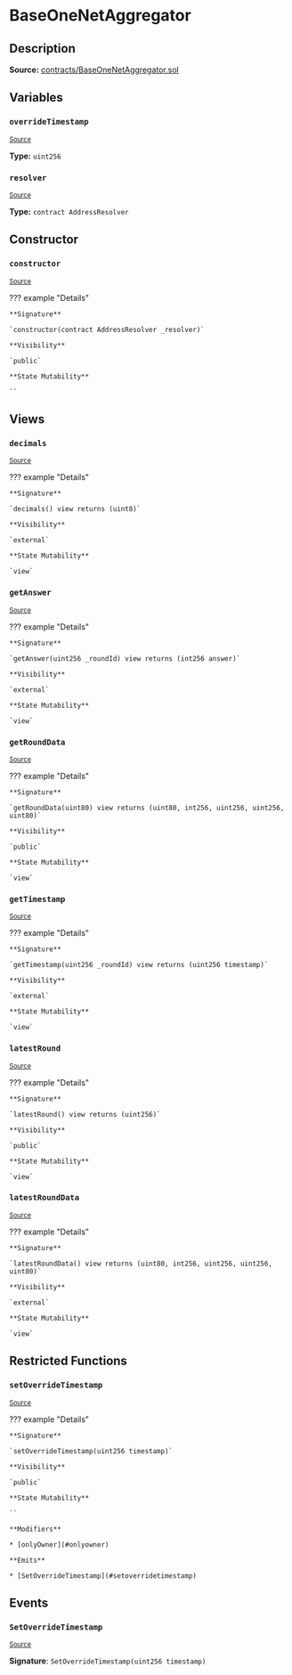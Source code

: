 # BaseOneNetAggregator

## Description

**Source:** [contracts/BaseOneNetAggregator.sol](https://github.com/Synthetixio/synthetix/tree/v2.68.2/contracts/BaseOneNetAggregator.sol)

## Variables

### `overrideTimestamp`

<sub>[Source](https://github.com/Synthetixio/synthetix/tree/v2.68.2/contracts/BaseOneNetAggregator.sol#L19)</sub>

**Type:** `uint256`

### `resolver`

<sub>[Source](https://github.com/Synthetixio/synthetix/tree/v2.68.2/contracts/BaseOneNetAggregator.sol#L17)</sub>

**Type:** `contract AddressResolver`

## Constructor

### `constructor`

<sub>[Source](https://github.com/Synthetixio/synthetix/tree/v2.68.2/contracts/BaseOneNetAggregator.sol#L21)</sub>

??? example "Details"

    **Signature**

    `constructor(contract AddressResolver _resolver)`

    **Visibility**

    `public`

    **State Mutability**

    ``

## Views

### `decimals`

<sub>[Source](https://github.com/Synthetixio/synthetix/tree/v2.68.2/contracts/BaseOneNetAggregator.sol#L49)</sub>

??? example "Details"

    **Signature**

    `decimals() view returns (uint8)`

    **Visibility**

    `external`

    **State Mutability**

    `view`

### `getAnswer`

<sub>[Source](https://github.com/Synthetixio/synthetix/tree/v2.68.2/contracts/BaseOneNetAggregator.sol#L53)</sub>

??? example "Details"

    **Signature**

    `getAnswer(uint256 _roundId) view returns (int256 answer)`

    **Visibility**

    `external`

    **State Mutability**

    `view`

### `getRoundData`

<sub>[Source](https://github.com/Synthetixio/synthetix/tree/v2.68.2/contracts/BaseOneNetAggregator.sol#L61)</sub>

??? example "Details"

    **Signature**

    `getRoundData(uint80) view returns (uint80, int256, uint256, uint256, uint80)`

    **Visibility**

    `public`

    **State Mutability**

    `view`

### `getTimestamp`

<sub>[Source](https://github.com/Synthetixio/synthetix/tree/v2.68.2/contracts/BaseOneNetAggregator.sol#L57)</sub>

??? example "Details"

    **Signature**

    `getTimestamp(uint256 _roundId) view returns (uint256 timestamp)`

    **Visibility**

    `external`

    **State Mutability**

    `view`

### `latestRound`

<sub>[Source](https://github.com/Synthetixio/synthetix/tree/v2.68.2/contracts/BaseOneNetAggregator.sol#L45)</sub>

??? example "Details"

    **Signature**

    `latestRound() view returns (uint256)`

    **Visibility**

    `public`

    **State Mutability**

    `view`

### `latestRoundData`

<sub>[Source](https://github.com/Synthetixio/synthetix/tree/v2.68.2/contracts/BaseOneNetAggregator.sol#L31)</sub>

??? example "Details"

    **Signature**

    `latestRoundData() view returns (uint80, int256, uint256, uint256, uint80)`

    **Visibility**

    `external`

    **State Mutability**

    `view`

## Restricted Functions

### `setOverrideTimestamp`

<sub>[Source](https://github.com/Synthetixio/synthetix/tree/v2.68.2/contracts/BaseOneNetAggregator.sol#L25)</sub>

??? example "Details"

    **Signature**

    `setOverrideTimestamp(uint256 timestamp)`

    **Visibility**

    `public`

    **State Mutability**

    ``

    **Modifiers**

    * [onlyOwner](#onlyowner)

    **Emits**

    * [SetOverrideTimestamp](#setoverridetimestamp)

## Events

### `SetOverrideTimestamp`

<sub>[Source](https://github.com/Synthetixio/synthetix/tree/v2.68.2/contracts/BaseOneNetAggregator.sol#L72)</sub>

**Signature**: `SetOverrideTimestamp(uint256 timestamp)`
